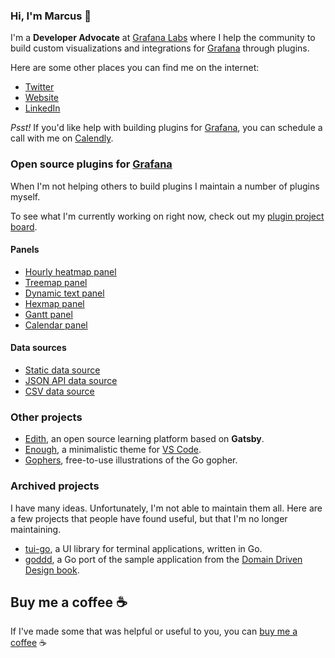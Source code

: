 ### Hi, I'm Marcus 👋

I'm a **Developer Advocate** at [Grafana Labs](https://grafana.com) where I help the community to build custom visualizations and integrations for [Grafana](https://github.com/grafana/grafana) through plugins. 

Here are some other places you can find me on the internet:

- [Twitter](https://twitter.com/marcusolsson)
- [Website](https://marcus.se.net)
- [LinkedIn](https://linkedin.com/in/marcusolsson1)

_Psst!_ If you'd like help with building plugins for [Grafana](https://github.com/grafana/grafana), you can schedule a call with me on [Calendly](https://calendly.com/marcusolsson/plugin-development).

### Open source plugins for [Grafana](https://github.com/grafana/grafana)

When I'm not helping others to build plugins I maintain a number of plugins myself. 

To see what I'm currently working on right now, check out my [plugin project board](https://github.com/users/marcusolsson/projects/1).

#### Panels

- [Hourly heatmap panel](https://github.com/marcusolsson/grafana-hourly-heatmap-panel)
- [Treemap panel](https://github.com/marcusolsson/grafana-treemap-panel)
- [Dynamic text panel](https://github.com/marcusolsson/grafana-dynamictext-panel)
- [Hexmap panel](https://github.com/marcusolsson/grafana-hexmap-panel)
- [Gantt panel](https://github.com/marcusolsson/grafana-gantt-panel)
- [Calendar panel](https://github.com/marcusolsson/grafana-calendar-panel)

#### Data sources 

- [Static data source](https://github.com/marcusolsson/grafana-static-datasource)
- [JSON API data source](https://github.com/marcusolsson/grafana-jsonapi-datasource)
- [CSV data source](https://github.com/marcusolsson/grafana-csv-datasource)

### Other projects

- [Edith](https://github.com/marcusolsson/edith), an open source learning platform based on **Gatsby**.
- [Enough](https://github.com/marcusolsson/vscode-theme-enough), a minimalistic theme for [VS Code](https://code.visualstudio.com/).
- [Gophers](https://github.com/marcusolsson/gophers), free-to-use illustrations of the Go gopher.

### Archived projects

I have many ideas. Unfortunately, I'm not able to maintain them all. Here are a few projects that people have found useful, but that I'm no longer maintaining.

- [tui-go](https://github.com/marcusolsson/tui-go), a UI library for terminal applications, written in Go.
- [goddd](https://github.com/marcusolsson/goddd), a Go port of the sample application from the [Domain Driven Design book](https://www.amazon.com/Domain-Driven-Design-Tackling-Complexity-Software/dp/0321125215).

## Buy me a coffee ☕️

If I've made some that was helpful or useful to you, you can [buy me a coffee](https://www.paypal.com/donate?hosted_button_id=NT93NXBDFWH6J) ☕️
